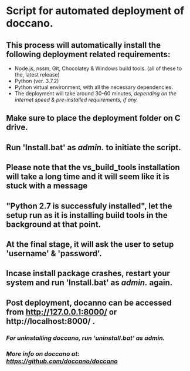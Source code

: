 
# Script for automated deployment of doccano.
 
## This process will automatically install the following deployment related requirements:
- Node.js, nssm, Git, Chocolatey & Windows build tools. (all of these to the, latest release)
- Python (ver. 3.7.2) 
- Python virtual environment, with all the necessary dependencies.
- The deployment will take around 30-60 minutes, _depending on the internet speed & pre-installed requirements, if any._ 

## Make sure to place the deployment folder on C drive.
## Run 'Install.bat' as _admin._ to initiate the script.
## Please note that the vs_build_tools installation will take a long time and it will seem like it is stuck with a message 
## "Python 2.7 is successfuly installed", let the setup run as it is installing build tools in the background at that point.
## At the final stage, it will ask the user to setup 'username' & 'password'.
## Incase install package crashes, restart your system and run 'Install.bat' as _admin._ again.
## Post deployment, docanno can be accessed from http://127.0.0.1:8000/ or  http://localhost:8000/ .
### *For uninstalling doccano, run 'uninstall.bat' as _admin._*
### *More info on doccano at: https://github.com/doccano/doccano*

